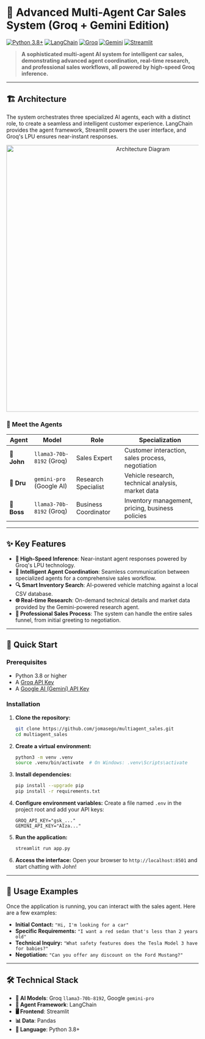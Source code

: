# 🚗 Advanced Multi-Agent Car Sales System (Groq + Gemini Edition)

[![Python 3.8+](https://img.shields.io/badge/python-3.8+-blue.svg)](https://www.python.org/downloads/)
[![LangChain](https://img.shields.io/badge/LangChain-🦜🔗-green.svg)](https://langchain.com/)
[![Groq](https://img.shields.io/badge/Groq-⚡️-orange.svg)](https://groq.com/)
[![Gemini](https://img.shields.io/badge/Gemini-✨-red.svg)](https://ai.google.dev/)
[![Streamlit](https://img.shields.io/badge/Streamlit-🎈-red.svg)](https://streamlit.io/)

> **A sophisticated multi-agent AI system for intelligent car sales, demonstrating advanced agent coordination, real-time research, and professional sales workflows, all powered by high-speed Groq inference.**

---

## 🏗️ Architecture

The system orchestrates three specialized AI agents, each with a distinct role, to create a seamless and intelligent customer experience. LangChain provides the agent framework, Streamlit powers the user interface, and Groq's LPU ensures near-instant responses.

<p align="center">
  <img src="https://raw.githubusercontent.com/jomasego/multiagent_sales/main/diagram.png" alt="Architecture Diagram" width="700"/>
</p>

### 🤖 Meet the Agents

| Agent | Model | Role | Specialization |
|-------|-------|------|----------------|
| **🎯 John** | `llama3-70b-8192` (Groq) | Sales Expert | Customer interaction, sales process, negotiation |
| **🔬 Dru** | `gemini-pro` (Google AI) | Research Specialist | Vehicle research, technical analysis, market data |
| **🏢 Boss** | `llama3-70b-8192` (Groq) | Business Coordinator | Inventory management, pricing, business policies |

---

## ✨ Key Features

- **🚀 High-Speed Inference**: Near-instant agent responses powered by Groq's LPU technology.
- **🧠 Intelligent Agent Coordination**: Seamless communication between specialized agents for a comprehensive sales workflow.
- **🔍 Smart Inventory Search**: AI-powered vehicle matching against a local CSV database.
- **🌐 Real-time Research**: On-demand technical details and market data provided by the Gemini-powered research agent.
- **💼 Professional Sales Process**: The system can handle the entire sales funnel, from initial greeting to negotiation.

---

## 🚀 Quick Start

### Prerequisites

- Python 3.8 or higher
- A [Groq API Key](https://console.groq.com/keys)
- A [Google AI (Gemini) API Key](https://ai.google.dev/)

### Installation

1.  **Clone the repository:**
    ```bash
    git clone https://github.com/jomasego/multiagent_sales.git
    cd multiagent_sales
    ```

2.  **Create a virtual environment:**
    ```bash
    python3 -m venv .venv
    source .venv/bin/activate  # On Windows: .venv\Scripts\activate
    ```

3.  **Install dependencies:**
    ```bash
    pip install --upgrade pip
    pip install -r requirements.txt
    ```

4.  **Configure environment variables:**
    Create a file named `.env` in the project root and add your API keys:
    ```env
    GROQ_API_KEY="gsk_..."
    GEMINI_API_KEY="AIza..."
    ```

5.  **Run the application:**
    ```bash
    streamlit run app.py
    ```

6.  **Access the interface:**
    Open your browser to `http://localhost:8501` and start chatting with John!

---

## 📖 Usage Examples

Once the application is running, you can interact with the sales agent. Here are a few examples:

-   **Initial Contact:** `"Hi, I'm looking for a car"`
-   **Specific Requirements:** `"I want a red sedan that's less than 2 years old"`
-   **Technical Inquiry:** `"What safety features does the Tesla Model 3 have for babies?"`
-   **Negotiation:** `"Can you offer any discount on the Ford Mustang?"`

---

## 🛠️ Technical Stack

-   **🤖 AI Models**: Groq `llama3-70b-8192`, Google `gemini-pro`
-   **🔗 Agent Framework**: LangChain
-   **🖥️ Frontend**: Streamlit
-   **📊 Data**: Pandas
-   **🐍 Language**: Python 3.8+
